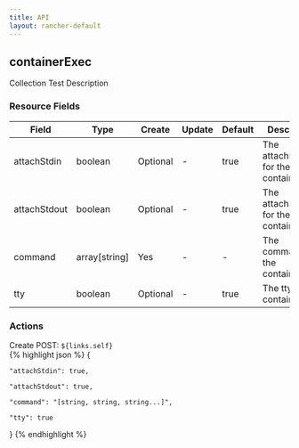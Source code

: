 ```yaml
---
title: API
layout: rancher-default
---
```


## containerExec

Collection Test Description
​
### Resource Fields

Field | Type | Create | Update | Default | Description
---|---|---|---|---|---
attachStdin | boolean | Optional | - | true | The attachStdin for the containerExec
attachStdout | boolean | Optional | - | true | The attachStdout for the containerExec
command | array[string] | Yes | - | - | The command for the containerExec
tty | boolean | Optional | - | true | The tty for the containerExec






### Actions



<span class="action">
<span class="header">
Create
<span class="headerright">POST:  <code>${links.self}</code></span>
</span>
<div class="action-contents">
{% highlight json %} 
{

	"attachStdin": true,

	"attachStdout": true,

	"command": "[string, string, string...]",

	"tty": true

} 
{% endhighlight %}
</div>
</span>













​